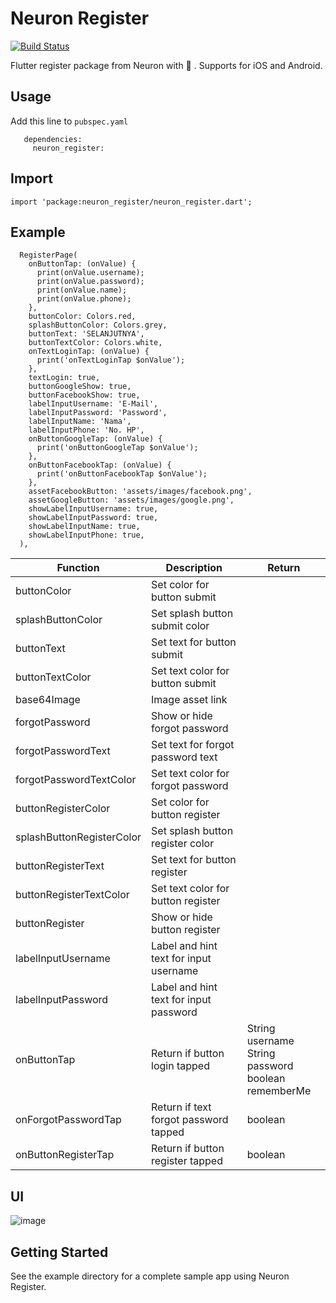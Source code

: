# Neuron Register

[![Build Status](https://api.cirrus-ci.com/github/flutter/plugins.svg)](https://cirrus-ci.com/github/flutter/plugins/master)

Flutter register package from Neuron with 🥰 . Supports for iOS and Android.

## Usage

Add this line to `pubspec.yaml`


```
   dependencies:
     neuron_register:

```

## Import

```
import 'package:neuron_register/neuron_register.dart';

```

## Example

```
  RegisterPage(
    onButtonTap: (onValue) {
      print(onValue.username);
      print(onValue.password);
      print(onValue.name);
      print(onValue.phone);
    },
    buttonColor: Colors.red,
    splashButtonColor: Colors.grey,
    buttonText: 'SELANJUTNYA',
    buttonTextColor: Colors.white,
    onTextLoginTap: (onValue) {
      print('onTextLoginTap $onValue');
    },
    textLogin: true,
    buttonGoogleShow: true,
    buttonFacebookShow: true,
    labelInputUsername: 'E-Mail',
    labelInputPassword: 'Password',
    labelInputName: 'Nama',
    labelInputPhone: 'No. HP',
    onButtonGoogleTap: (onValue) {
      print('onButtonGoogleTap $onValue');
    },
    onButtonFacebookTap: (onValue) {
      print('onButtonFacebookTap $onValue');
    },
    assetFacebookButton: 'assets/images/facebook.png',
    assetGoogleButton: 'assets/images/google.png',
    showLabelInputUsername: true,
    showLabelInputPassword: true,
    showLabelInputName: true,
    showLabelInputPhone: true,
  ),
```

| Function | Description | Return |
| ------ | ------ | ------ |
| buttonColor | Set color for button submit |
| splashButtonColor | Set splash button submit color |
| buttonText | Set text for button submit |
| buttonTextColor | Set text color for button submit |
| base64Image | Image asset link |
| forgotPassword | Show or hide forgot password |
| forgotPasswordText | Set text for forgot password text |
| forgotPasswordTextColor | Set text color for forgot password |
| buttonRegisterColor | Set color for button register |
| splashButtonRegisterColor | Set splash button register color |
| buttonRegisterText | Set text for button register |
| buttonRegisterTextColor | Set text color for button register |
| buttonRegister | Show or hide button register |
| labelInputUsername | Label and hint text for input username |
| labelInputPassword | Label and hint text for input password |
| onButtonTap | Return if button login tapped | String username<br>String password<br>boolean rememberMe |
| onForgotPasswordTap | Return if text forgot password tapped | boolean |
| onButtonRegisterTap | Return if button register tapped | boolean |

## UI

![image](/uploads/afafbe821dbbd52a354eb239cebdbb3d/image.png)

## Getting Started

See the example directory for a complete sample app using Neuron Register.
